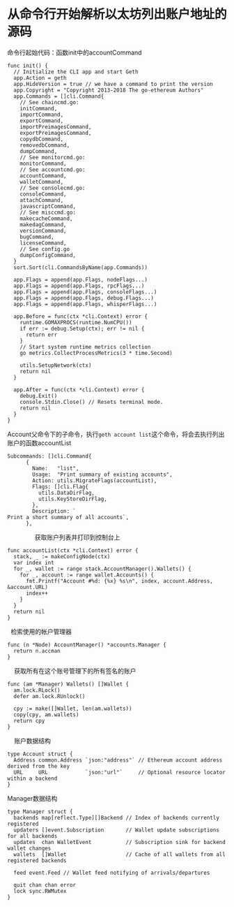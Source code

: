 # 从命令行开始解析以太坊列出账户地址的源码

命令行起始代码：函数init中的accountCommand

    func init() {
      // Initialize the CLI app and start Geth
      app.Action = geth
      app.HideVersion = true // we have a command to print the version
      app.Copyright = "Copyright 2013-2018 The go-ethereum Authors"
      app.Commands = []cli.Command{
        // See chaincmd.go:
        initCommand,
        importCommand,
        exportCommand,
        importPreimagesCommand,
        exportPreimagesCommand,
        copydbCommand,
        removedbCommand,
        dumpCommand,
        // See monitorcmd.go:
        monitorCommand,
        // See accountcmd.go:
        accountCommand,
        walletCommand,
        // See consolecmd.go:
        consoleCommand,
        attachCommand,
        javascriptCommand,
        // See misccmd.go:
        makecacheCommand,
        makedagCommand,
        versionCommand,
        bugCommand,
        licenseCommand,
        // See config.go
        dumpConfigCommand,
      }
      sort.Sort(cli.CommandsByName(app.Commands))

      app.Flags = append(app.Flags, nodeFlags...)
      app.Flags = append(app.Flags, rpcFlags...)
      app.Flags = append(app.Flags, consoleFlags...)
      app.Flags = append(app.Flags, debug.Flags...)
      app.Flags = append(app.Flags, whisperFlags...)

      app.Before = func(ctx *cli.Context) error {
        runtime.GOMAXPROCS(runtime.NumCPU())
        if err := debug.Setup(ctx); err != nil {
          return err
        }
        // Start system runtime metrics collection
        go metrics.CollectProcessMetrics(3 * time.Second)

        utils.SetupNetwork(ctx)
        return nil
      }

      app.After = func(ctx *cli.Context) error {
        debug.Exit()
        console.Stdin.Close() // Resets terminal mode.
        return nil
      }
    }

Account父命令下的子命令，执行`geth account list`这个命令，将会去执行列出账户的函数accountList

    Subcommands: []cli.Command{
          {
            Name:   "list",
            Usage:  "Print summary of existing accounts",
            Action: utils.MigrateFlags(accountList),
            Flags: []cli.Flag{
              utils.DataDirFlag,
              utils.KeyStoreDirFlag,
            },
            Description: `
    Print a short summary of all accounts`,
          },
                 
获取账户列表并打印到控制台上

    func accountList(ctx *cli.Context) error {
      stack, _ := makeConfigNode(ctx)
      var index int
      for _, wallet := range stack.AccountManager().Wallets() {
        for _, account := range wallet.Accounts() {
          fmt.Printf("Account #%d: {%x} %s\n", index, account.Address, &account.URL)
          index++
        }
      }
      return nil
    }
   
检索使用的帐户管理器

    func (n *Node) AccountManager() *accounts.Manager {
      return n.accman
    }
    
获取所有在这个账号管理下的所有签名的账户

    func (am *Manager) Wallets() []Wallet {
      am.lock.RLock()
      defer am.lock.RUnlock()

      cpy := make([]Wallet, len(am.wallets))
      copy(cpy, am.wallets)
      return cpy
    }
    
账户数据结构

    type Account struct {
      Address common.Address `json:"address"` // Ethereum account address derived from the key
      URL     URL            `json:"url"`     // Optional resource locator within a backend
    }

Manager数据结构

    type Manager struct {
      backends map[reflect.Type][]Backend // Index of backends currently registered
      updaters []event.Subscription       // Wallet update subscriptions for all backends
      updates  chan WalletEvent           // Subscription sink for backend wallet changes
      wallets  []Wallet                   // Cache of all wallets from all registered backends

      feed event.Feed // Wallet feed notifying of arrivals/departures

      quit chan chan error
      lock sync.RWMutex
    }
  
        
          
          
          
          
          
